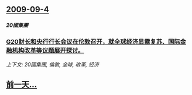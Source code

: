 ## [2009-09-4](/news/2009/09/4/index.md)

##### 20國集團
### [G20财长和央行行长会议在伦敦召开，就全球经济显露复苏、国际金融机构改革等议题展开探讨。](/news/2009/09/4/G20财长和央行行长会议在伦敦召开-就全球经济显露复苏-国际金融机构改革等议题展开探讨.md)
_上下文: 20國集團, 倫敦, 全球, 改革, 经济_

## [前一天...](/news/2009/09/3/index.md)

